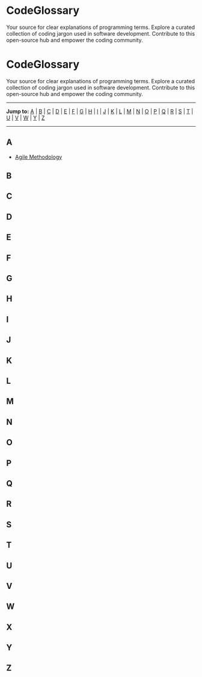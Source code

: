 # CodeGlossary
Your source for clear explanations of programming terms. Explore a curated collection of coding jargon used in software development. Contribute to this open-source hub and empower the coding community.
# CodeGlossary
Your source for clear explanations of programming terms. Explore a curated collection of coding jargon used in software development. Contribute to this open-source hub and empower the coding community.

---

**Jump to:** [A](#a) | [B](#b) | [C](#c) | [D](#d) | [E](#e) | [F](#f) | [G](#g) | [H](#h) | [I](#i) | [J](#j) | [K](#k) | [L](#l) | [M](#m) | [N](#n) | [O](#o) | [P](#p) | [Q](#q) | [R](#r) | [S](#s) | [T](#t) | [U](#u) | [V](#v) | [W](#w) | [Y](#y) | [Z](#z)

---
## A
- [Agile Methodology](/Glossary/A/agile-methodology.md)

## B

## C

## D

## E

## F

## G

## H

## I

## J

## K

## L

## M

## N

## O

## P

## Q

## R

## S

## T

## U

## V

## W

## X

## Y

## Z

